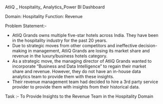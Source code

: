 AtliQ _ Hospitality_ Analytics_Power BI Dashboard

Domain: Hospitality Function: Revenue

Problem Statement:- 
- AtliQ Grands owns multiple five-star hotels across India. They have been in the hospitality industry for the past 20 years. 
- Due to strategic moves from other competitors and ineffective decision-making in management, AtliQ Grands are losing its market share and revenue in the luxury/business hotels category.
- As a strategic move, the managing director of AtliQ Grands wanted to incorporate “Business and Data Intelligence” to regain their market share and revenue. However, they do not have an in-house data analytics team to provide them with these insights.
- Their revenue management team had decided to hire a 3rd party service provider to provide them with insights from their historical data.




Task :- To Provide Insights to the Revenue Team in the Hospitality Domain

